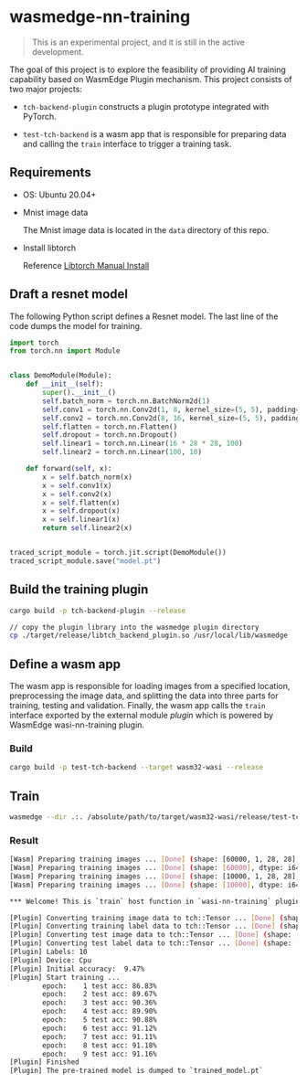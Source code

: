 # wasmedge-nn-training

> This is an experimental project, and it is still in the active development. 

The goal of this project is to explore the feasibility of providing AI training capability based on WasmEdge Plugin mechanism. This project consists of two major projects: 

- `tch-backend-plugin` constructs a plugin prototype integrated with PyTorch.

- `test-tch-backend` is a wasm app that is responsible for preparing data and calling the `train` interface to trigger a training task.

## Requirements

- OS: Ubuntu 20.04+

- Mnist image data

    The Mnist image data is located in the `data` directory of this repo.

- Install libtorch

    Reference [Libtorch Manual Install](https://github.com/LaurentMazare/tch-rs#libtorch-manual-install)

## Draft a resnet model

The following Python script defines a Resnet model. The last line of the code dumps the model for training.

```python
import torch
from torch.nn import Module


class DemoModule(Module):
    def __init__(self):
        super().__init__()
        self.batch_norm = torch.nn.BatchNorm2d(1)
        self.conv1 = torch.nn.Conv2d(1, 8, kernel_size=(5, 5), padding=(2, 2))
        self.conv2 = torch.nn.Conv2d(8, 16, kernel_size=(5, 5), padding=(2, 2))
        self.flatten = torch.nn.Flatten()
        self.dropout = torch.nn.Dropout()
        self.linear1 = torch.nn.Linear(16 * 28 * 28, 100)
        self.linear2 = torch.nn.Linear(100, 10)

    def forward(self, x):
        x = self.batch_norm(x)
        x = self.conv1(x)
        x = self.conv2(x)
        x = self.flatten(x)
        x = self.dropout(x)
        x = self.linear1(x)
        return self.linear2(x)


traced_script_module = torch.jit.script(DemoModule())
traced_script_module.save("model.pt")
```

## Build the training plugin

```bash
cargo build -p tch-backend-plugin --release

// copy the plugin library into the wasmedge plugin directory
cp ./target/release/libtch_backend_plugin.so /usr/local/lib/wasmedge
```

## Define a wasm app

The wasm app is responsible for loading images from a specified location, preprocessing the image data, and splitting the data into three parts for training, testing and validation. Finally, the wasm app calls the `train` interface exported by the external module *plugin* which is powered by WasmEdge wasi-nn-training plugin.

### Build

```bash
cargo build -p test-tch-backend --target wasm32-wasi --release
```

## Train

```bash
wasmedge --dir .:. /absolute/path/to/target/wasm32-wasi/release/test-tch-backend.wasm
```

### Result

```bash
[Wasm] Preparing training images ... [Done] (shape: [60000, 1, 28, 28], dtype: f32)
[Wasm] Preparing training images ... [Done] (shape: [60000], dtype: i64)
[Wasm] Preparing training images ... [Done] (shape: [10000, 1, 28, 28], dtype: f32)
[Wasm] Preparing training images ... [Done] (shape: [10000], dtype: i64) 

*** Welcome! This is `train` host function in `wasi-nn-training` plugin. ***

[Plugin] Converting training image data to tch::Tensor ... [Done] (shape: [60000, 1, 28, 28], dtype: Float) 
[Plugin] Converting training label data to tch::Tensor ... [Done] (shape: [60000], dtype: Int64) 
[Plugin] Converting test image data to tch::Tensor ... [Done] (shape: [10000, 1, 28, 28], dtype: Float) 
[Plugin] Converting test label data to tch::Tensor ... [Done] (shape: [10000], dtype: Int64) 
[Plugin] Labels: 10
[Plugin] Device: Cpu
[Plugin] Initial accuracy:  9.47%
[Plugin] Start training ... 
        epoch:    1 test acc: 86.83%
        epoch:    2 test acc: 89.67%
        epoch:    3 test acc: 90.36%
        epoch:    4 test acc: 89.90%
        epoch:    5 test acc: 90.88%
        epoch:    6 test acc: 91.12%
        epoch:    7 test acc: 91.11%
        epoch:    8 test acc: 91.18%
        epoch:    9 test acc: 91.16%
[Plugin] Finished
[Plugin] The pre-trained model is dumped to `trained_model.pt`
```


